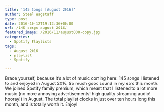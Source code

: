 ```yaml
---
title: '145 Songs [August 2016]'
author: Steel Wagstaff
type: post
date: 2016-10-12T19:12:36+00:00
url: /145-songs-august-2016/
featured_image: /2016/11/august000-copy.jpg
categories:
  - Spotify Playlists
tags:
  - August 2016
  - playlist
  - Spotify

---
```

Brace yourself, because it&#8217;s a lot of music coming here: 145 songs I listened to and enjoyed in August 2016. So much good sound in my ears this month. We joined Spotify family premium, which meant that I listened to a lot more music (no more annoying advertisements! high quality streaming audio! hooray!) in August. The total playlist clocks in just over ten hours long this month, and is totally worth it. Enjoy!



&nbsp;
